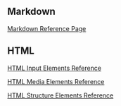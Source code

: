 ## Markdown
[Markdown Reference Page](https://docs.github.com/en/get-started/writing-on-github/getting-started-with-writing-and-formatting-on-github/basic-writing-and-formatting-syntax)

## HTML

[HTML Input Elements Reference](https://github.com/webprogramming260/.github/blob/main/profile/html/input/input.md)

[HTML Media Elements Reference](https://github.com/webprogramming260/.github/blob/main/profile/html/media/media.md)

[HTML Structure Elements Reference](https://github.com/webprogramming260/.github/blob/main/profile/html/structure/structure.md)

